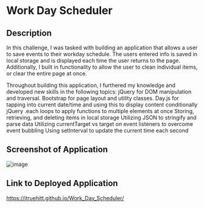 # Work Day Scheduler

## Description
In this challenge, I was tasked with building an application that allows a user to save events to their workday schedule. The users entered info is saved in local storage and is displayed each time the user returns to the page. Additionally, I built in functionality to allow the user to clean individual items, or clear the entire page at once. 

Throughout building this application, I furthered my knowledge and developed new skills in the following topics:
jQuery for DOM manipulation and traversal.
Bootstrap for page layout and utility classes.
Day.js for tapping into current date/time and using this to display content conditionally 
jQuery .each loops to apply functions to multiple elements at once
Storing, retrieving, and deleting items in local storage
Utilizing JSON to stringify and parse data
Utilizing currentTarget vs target on event listeners to overcome event bubbling
Using setInterval to update the current time each second

## Screenshot of Application
![image](https://user-images.githubusercontent.com/121977575/225988152-bd8c86eb-2bf7-4100-bed5-c0de1d2dbfc4.png)

## Link to Deployed Application
https://jtruehitt.github.io/Work_Day_Scheduler/
